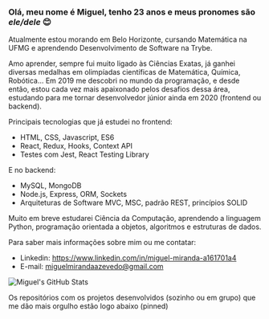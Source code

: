### Olá, meu nome é Miguel, tenho 23 anos e meus pronomes são *ele/dele* :blush:

Atualmente estou morando em Belo Horizonte, cursando Matemática na UFMG e aprendendo Desenvolvimento de Software na Trybe.

Amo aprender, sempre fui muito ligado às Ciências Exatas, já ganhei diversas medalhas em olimpíadas científicas de Matemática, Química, Robótica...
Em 2019 me descobri no mundo da programação, e desde então, estou cada vez mais apaixonado pelos desafios dessa área, estudando para me tornar desenvolvedor júnior ainda em 2020 (frontend ou backend).

Principais tecnologias que já estudei no frontend:
- HTML, CSS, Javascript, ES6
- React, Redux, Hooks, Context API
- Testes com Jest, React Testing Library

E no backend:
- MySQL, MongoDB
- Node.js, Express, ORM, Sockets
- Arquiteturas de Software MVC, MSC, padrão REST, princípios SOLID

Muito em breve estudarei Ciência da Computação, aprendendo a linguagem Python, programação orientada a objetos, algoritmos e estruturas de dados.

Para saber mais informações sobre mim ou me contatar:
- Linkedin: https://www.linkedin.com/in/miguel-miranda-a161701a4
- E-mail: miguelmirandaazevedo@gmail.com

![Miguel's GitHub Stats](https://github-readme-stats.vercel.app/api?username=miguel-miguelito&hide=issues,stars&show_icons=true&theme=dark)

Os repositórios com os projetos desenvolvidos (sozinho ou em grupo) que me dão mais orgulho estão logo abaixo (pinned)

<!--
**miguel-miguelito/miguel-miguelito** is a ✨ _special_ ✨ repository because its `README.md` (this file) appears on your GitHub profile.

Here are some ideas to get you started:

- 🔭 I’m currently working on ...
- 🌱 I’m currently learning ...
- 👯 I’m looking to collaborate on ...
- 🤔 I’m looking for help with ...
- 💬 Ask me about ...
- 📫 How to reach me: ...
- 😄 Pronouns: ...
- ⚡ Fun fact: ...
-->
